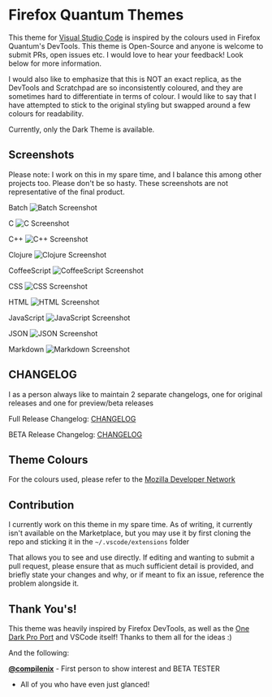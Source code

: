 # Firefox Quantum Themes

This theme for [Visual Studio Code](https://code.visualstudio.com) is inspired by the colours used in Firefox Quantum's DevTools. This theme is Open-Source and anyone is welcome to submit PRs, open issues etc. I would love to hear your feedback! Look below for more information.

I would also like to emphasize that this is NOT an exact replica, as the DevTools and Scratchpad are so inconsistently coloured, and they are sometimes hard to differentiate in terms of colour. I would like to say that I have attempted to stick to the original styling but swapped around a few colours for readability.

Currently, only the Dark Theme is available.

## Screenshots

Please note: I work on this in my spare time, and I balance this among other projects too. Please don't be so hasty. These screenshots are not representative of the final product.

Batch
![Batch Screenshot](https://github.com/beastdestroyer/vscode-firefox-quantum-themes/blob/master/test%20files/screenshots/bat.png)

C
![C Screenshot](https://github.com/beastdestroyer/vscode-firefox-quantum-themes/blob/master/test%20files/screenshots/c.png)

C++
![C++ Screenshot](https://github.com/beastdestroyer/vscode-firefox-quantum-themes/blob/master/test%20files/screenshots/cpp.png)

Clojure
![Clojure Screenshot](https://github.com/beastdestroyer/vscode-firefox-quantum-themes/blob/master/test%20files/screenshots/clojure.png)

CoffeeScript
![CoffeeScript Screenshot](https://github.com/beastdestroyer/vscode-firefox-quantum-themes/blob/master/test%20files/screenshots/coffee.png)

CSS
![CSS Screenshot](https://github.com/beastdestroyer/vscode-firefox-quantum-themes/blob/master/test%20files/screenshots/css.png)

HTML
![HTML Screenshot](https://github.com/beastdestroyer/vscode-firefox-quantum-themes/blob/master/test%20files/screenshots/html.png)

JavaScript
![JavaScript Screenshot](https://github.com/beastdestroyer/vscode-firefox-quantum-themes/blob/master/test%20files/screenshots/js.png)

JSON
![JSON Screenshot](https://github.com/beastdestroyer/vscode-firefox-quantum-themes/blob/master/test%20files/screenshots/json.png)

Markdown
![Markdown Screenshot](https://github.com/beastdestroyer/vscode-firefox-quantum-themes/blob/master/test%20files/screenshots/md.png)

## CHANGELOG

I as a person always like to maintain 2 separate changelogs, one for original releases and one for preview/beta releases

Full Release Changelog: [CHANGELOG](https://github.com/beastdestroyer/vscode-firefox-quantum-themes/blob/master/CHANGELOG.md)

BETA Release Changelog: [CHANGELOG](https://github.com/beastdestroyer/vscode-firefox-quantum-themes/blob/master/CHANGELOG%20B.md)

## Theme Colours

For the colours used, please refer to the [Mozilla Developer Network](https://developer.mozilla.org/en-US/docs/Tools/DevToolsColors)

## Contribution

I currently work on this theme in my spare time. As of writing, it currently isn't available on the Marketplace, but you may use it by first cloning the repo and sticking it in the `~/.vscode/extensions` folder

That allows you to see and use directly. If editing and wanting to submit a pull request, please ensure that as much sufficient detail is provided, and briefly state your changes and why, or if meant to fix an issue, reference the problem alongside it.

## Thank You's!

This theme was heavily inspired by Firefox DevTools, as well as the [One Dark Pro Port](https://github.com/Binaryify/OneDark-Pro) and VSCode itself! Thanks to them all for the ideas :)

And the following:

[**@compilenix**](https://github.com/compilenix) - First person to show interest and BETA TESTER
- All of you who have even just glanced!
